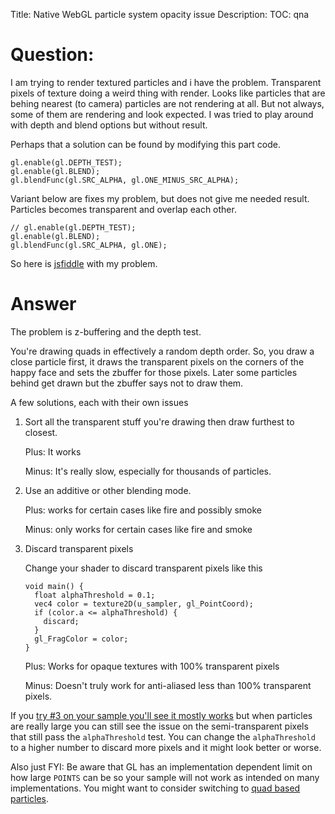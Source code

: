 Title: Native WebGL particle system opacity issue
Description:
TOC: qna

# Question:

I am trying to render textured particles and i have the problem.
Transparent pixels of texture doing a weird thing with render.
Looks like particles that are behing nearest (to camera) particles are not rendering at all.
But not always, some of them are rendering and look expected.
I was tried to play around with depth and blend options but without result.

Perhaps that a solution can be found by modifying this part code.

    gl.enable(gl.DEPTH_TEST);
    gl.enable(gl.BLEND);
    gl.blendFunc(gl.SRC_ALPHA, gl.ONE_MINUS_SRC_ALPHA);

Variant below are fixes my problem, but does not give me needed result. Particles becomes transparent and overlap each other.

    // gl.enable(gl.DEPTH_TEST);
    gl.enable(gl.BLEND);
    gl.blendFunc(gl.SRC_ALPHA, gl.ONE);

So here is [jsfiddle](http://jsfiddle.net/mzrUm/) with my problem.

# Answer

The problem is z-buffering and the depth test.

You're drawing quads in effectively a random depth order. So, you draw a close particle first, it draws the transparent pixels on the corners of the happy face and sets the zbuffer for those pixels. Later some particles behind get drawn but the zbuffer says not to draw them.

A few solutions, each with their own issues

1.  Sort all the transparent stuff you're drawing then draw furthest to closest.

    Plus: It works

    Minus: It's really slow, especially for thousands of particles.

2.  Use an additive or other blending mode.

    Plus: works for certain cases like fire and possibly smoke

    Minus: only works for certain cases like fire and smoke

3.  Discard transparent pixels

    Change your shader to discard transparent pixels like this

        void main() {
          float alphaThreshold = 0.1;
          vec4 color = texture2D(u_sampler, gl_PointCoord);
          if (color.a <= alphaThreshold) {
            discard;
          }
          gl_FragColor = color;
        }

    Plus: Works for opaque textures with 100% transparent pixels

    Minus: Doesn't truly work for anti-aliased less than 100% transparent pixels.

If you [try #3 on your sample you'll see it mostly works](http://jsfiddle.net/greggman/E6K3w/) but when particles are really large you can still see the issue on the semi-transparent pixels that still pass the `alphaThreshold` test. You can change the `alphaThreshold` to a higher number to discard more pixels and it might look better or worse. 

Also just FYI: Be aware that GL has an implementation dependent limit on how large `POINTS` can be so your sample will not work as intended on many implementations. You might want to consider switching to [quad based particles](https://stackoverflow.com/questions/23048899/particle-system-using-webgl/23056518#23056518).

